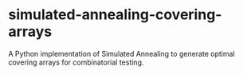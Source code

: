 # simulated-annealing-covering-arrays
A Python implementation of Simulated Annealing to generate optimal covering arrays for combinatorial testing.
